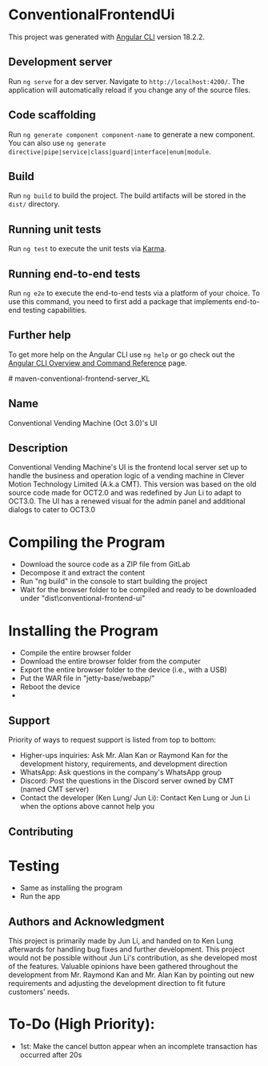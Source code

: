# ConventionalFrontendUi

This project was generated with [Angular CLI](https://github.com/angular/angular-cli) version 18.2.2.

## Development server

Run `ng serve` for a dev server. Navigate to `http://localhost:4200/`. The application will automatically reload if you change any of the source files.

## Code scaffolding

Run `ng generate component component-name` to generate a new component. You can also use `ng generate directive|pipe|service|class|guard|interface|enum|module`.

## Build

Run `ng build` to build the project. The build artifacts will be stored in the `dist/` directory.

## Running unit tests

Run `ng test` to execute the unit tests via [Karma](https://karma-runner.github.io).

## Running end-to-end tests

Run `ng e2e` to execute the end-to-end tests via a platform of your choice. To use this command, you need to first add a package that implements end-to-end testing capabilities.

## Further help

To get more help on the Angular CLI use `ng help` or go check out the [Angular CLI Overview and Command Reference](https://angular.dev/tools/cli) page.

﻿# maven-conventional-frontend-server_KL
 
## Name
Conventional Vending Machine (Oct 3.0)'s UI 

## Description
Conventional Vending Machine's UI is the frontend local server set up to handle the business and operation logic of a vending machine in Clever Motion Technology Limited (A.k.a CMT). This version was based on the old source code made for OCT2.0 and was redefined by Jun Li to adapt to OCT3.0. The UI has a renewed visual for the admin panel and additional dialogs to cater to OCT3.0

# Compiling the Program
- Download the source code as a ZIP file from GitLab
- Decompose it and extract the content
- Run "ng build" in the console to start building the project
- Wait for the browser folder to be compiled and ready to be downloaded under "dist\conventional-frontend-ui"

# Installing the Program
- Compile the entire browser folder 
- Download the entire browser folder from the computer 
- Export the entire browser folder to the device (i.e., with a USB)
- Put the WAR file in "jetty-base/webapp/"
- Reboot the device
- 
## Support
Priority of ways to request support is listed from top to bottom:
- Higher-ups inquiries: Ask Mr. Alan Kan or Raymond Kan for the development history, requirements, and development direction
- WhatsApp: Ask questions in the company's WhatsApp group
- Discord: Post the questions in the Discord server owned by CMT (named CMT server)
- Contact the developer (Ken Lung/ Jun Li): Contact Ken Lung or Jun Li when the options above cannot help you

## Contributing
# Testing
- Same as installing the program
- Run the app

## Authors and Acknowledgment
This project is primarily made by Jun Li, and handed on to Ken Lung afterwards for handling bug fixes and further development.
This project would not be possible without Jun Li's contribution, as she developed most of the features.
Valuable opinions have been gathered throughout the development from Mr. Raymond Kan and Mr. Alan Kan by pointing out new requirements and adjusting the development direction to fit future customers' needs.

# To-Do (High Priority):

- 1st: Make the cancel button appear when an incomplete transaction has occurred after 20s 



 
 
